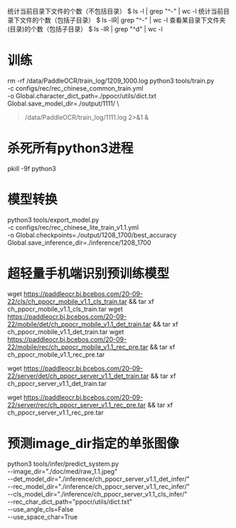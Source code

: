统计当前目录下文件的个数（不包括目录）
$ ls -l | grep "^-" | wc -l
统计当前目录下文件的个数（包括子目录）
$ ls -lR| grep "^-" | wc -l
查看某目录下文件夹(目录)的个数（包括子目录）
$ ls -lR | grep "^d" | wc -l


# 训练
rm -rf /data/PaddleOCR/train_log/1209_1000.log
python3 tools/train.py \
-c configs/rec/rec_chinese_common_train.yml \
-o Global.character_dict_path=./ppocr/utils/dict.txt \
Global.save_model_dir=./output/1111/ \
>/data/PaddleOCR/train_log/1111.log 2>&1 &


# 杀死所有python3进程
pkill -9f python3


# 模型转换
python3 tools/export_model.py \
-c configs/rec/rec_chinese_lite_train_v1.1.yml \
-o Global.checkpoints=./output/1208_1700/best_accuracy \
Global.save_inference_dir=./inference/1208_1700

# 超轻量手机端识别预训练模型
wget https://paddleocr.bj.bcebos.com/20-09-22/cls/ch_ppocr_mobile_v1.1_cls_train.tar && tar xf ch_ppocr_mobile_v1.1_cls_train.tar
wget https://paddleocr.bj.bcebos.com/20-09-22/mobile/det/ch_ppocr_mobile_v1.1_det_train.tar && tar xf ch_ppocr_mobile_v1.1_det_train.tar
wget https://paddleocr.bj.bcebos.com/20-09-22/mobile/rec/ch_ppocr_mobile_v1.1_rec_pre.tar && tar xf ch_ppocr_mobile_v1.1_rec_pre.tar


wget https://paddleocr.bj.bcebos.com/20-09-22/server/det/ch_ppocr_server_v1.1_det_train.tar && tar xf ch_ppocr_server_v1.1_det_train.tar

wget https://paddleocr.bj.bcebos.com/20-09-22/server/rec/ch_ppocr_server_v1.1_rec_pre.tar && tar xf ch_ppocr_server_v1.1_rec_pre.tar

# 预测image_dir指定的单张图像
python3 tools/infer/predict_system.py \
--image_dir="./doc/med/raw_1.1.jpeg" \
--det_model_dir="./inference/ch_ppocr_server_v1.1_det_infer/"  \
--rec_model_dir="./inference/ch_ppocr_server_v1.1_rec_infer/" \
--cls_model_dir="./inference/ch_ppocr_server_v1.1_cls_infer/" \
--rec_char_dict_path="ppocr/utils/dict.txt" \
--use_angle_cls=False \
--use_space_char=True

